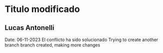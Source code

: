 # Titulo modificado
## Lucas Antonelli
Date: 06-11-2023
El conflicto ha sido solucionado
Trying to create another branch
branch created, making more changes